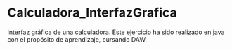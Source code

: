 # Calculadora_InterfazGrafica
Interfaz gráfica de una calculadora. 
Este ejercicio ha sido realizado en java con el propósito de aprendizaje, cursando DAW.
